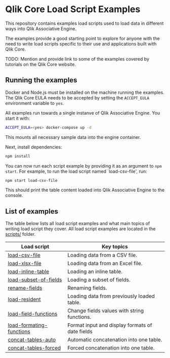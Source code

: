 # Qlik Core Load Script Examples

This repository contains examples load scripts used to load data in different ways into Qlik Associative Engine.

The examples provide a good starting point to explore for anyone with the need to write load scripts specific to their
use and applications built with Qlik Core.

TODO: Mention and provide link to some of the examples covered by tutorials on the Qlik Core website.

## Running the examples

Docker and Node.js must be installed on the machine running the examples. The Qlik Core EULA needs to be accepted by
setting the `ACCEPT_EULA` environment variable to `yes`.

All examples run towards a single instanve of Qlik Associative Engine. You start it with:

```sh
ACCEPT_EULA=<yes> docker-compose up -d
```

This mounts all necessary sample data into the engine container.

Next, install dependencies:

```sh
npm install
```

You can now run each script example by providing it as an argument to `npm start`. For example, to run the load script
named `load-csv-file', run:

```sh
npm start load-csv-file
```

This should print the table content loaded into Qlik Associative Engine to the console.

## List of examples

The table below lists all load script examples and what main topics of writing load script they cover. All load script
examples are located in the [scripts/](./scripts/) folder.

Load script | Key topics
----------- | ----------
[load-csv-file](./scripts/load-csv-file) | Loading data from a CSV file.
[load-xlsx-file](./scripts/load-xlsx-file) | Loading data from an Excel file.
[load-inline-table](./scripts/load-inline-table) | Loading an inline table.
[load-subset-of-fields](./scripts/load-subset-of-fields) | Loading a subset of fields.
[rename-fields](./scripts/rename-fields) | Renaming fields.
[load-resident](./scripts/load-resident) | Loading data from previously loaded table.
[load-field-functions](./scripts/load-field-functions) | Change fields values with string functions.
[load-formating-functions](./scripts/load-formating-functions) | Format input and display formats of date fields
[concat-tables-auto](./scripts/concat-tables) | Automatic concatenation into one table.
[concat-tables-forced](./scripts/concat-tables) | Forced concatenation into one table.
